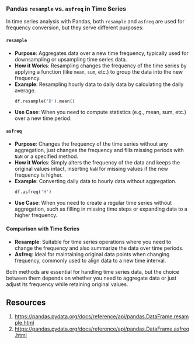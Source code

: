 ### Pandas `resample` vs. `asfreq` in Time Series

In time series analysis with Pandas, both `resample` and `asfreq` are used for frequency conversion, but they serve different purposes:

#### `resample`
- **Purpose**: Aggregates data over a new time frequency, typically used for downsampling or upsampling time series data.
- **How it Works**: Resampling changes the frequency of the time series by applying a function (like `mean`, `sum`, etc.) to group the data into the new frequency.
- **Example**: Resampling hourly data to daily data by calculating the daily average.
  ```python
  df.resample('D').mean()
  ```
- **Use Case**: When you need to compute statistics (e.g., mean, sum, etc.) over a new time period.

#### `asfreq`
- **Purpose**: Changes the frequency of the time series without any aggregation, just changes the frequency and fills missing periods with `NaN` or a specified method.
- **How it Works**: Simply alters the frequency of the data and keeps the original values intact, inserting `NaN` for missing values if the new frequency is higher.
- **Example**: Converting daily data to hourly data without aggregation.
  ```python
  df.asfreq('H')
  ```
- **Use Case**: When you need to create a regular time series without aggregation, such as filling in missing time steps or expanding data to a higher frequency.

#### Comparison with Time Series
- **Resample**: Suitable for time series operations where you need to change the frequency and also summarize the data over time periods.
- **Asfreq**: Ideal for maintaining original data points when changing frequency, commonly used to align data to a new time interval.

Both methods are essential for handling time series data, but the choice between them depends on whether you need to aggregate data or just adjust its frequency while retaining original values.


## Resources
1. https://pandas.pydata.org/docs/reference/api/pandas.DataFrame.resample.html
2. https://pandas.pydata.org/docs/reference/api/pandas.DataFrame.asfreq.html
